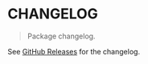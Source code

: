 # CHANGELOG

> Package changelog.

See [GitHub Releases](https://github.com/stdlib-js/datasets-us-states-capitals/releases) for the changelog.